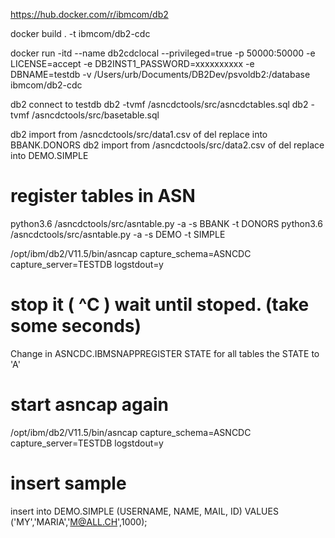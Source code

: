 https://hub.docker.com/r/ibmcom/db2


docker build . -t ibmcom/db2-cdc

docker run -itd --name db2cdclocal --privileged=true -p 50000:50000 -e LICENSE=accept -e DB2INST1_PASSWORD=xxxxxxxxxx -e DBNAME=testdb -v /Users/urb/Documents/DB2Dev/psvoldb2:/database ibmcom/db2-cdc



db2 connect to testdb
db2 -tvmf /asncdctools/src/asncdctables.sql
db2 -tvmf /asncdctools/src/basetable.sql 

db2 import from /asncdctools/src/data1.csv of del replace into BBANK.DONORS
db2 import from /asncdctools/src/data2.csv of del replace into DEMO.SIMPLE

# register tables in ASN

python3.6 /asncdctools/src/asntable.py -a   -s BBANK -t DONORS
python3.6 /asncdctools/src/asntable.py -a   -s DEMO -t SIMPLE

/opt/ibm/db2/V11.5/bin/asncap capture_schema=ASNCDC capture_server=TESTDB  logstdout=y

# stop it ( ^C )  wait until stoped. (take some seconds)

Change in ASNCDC.IBMSNAPPREGISTER STATE for all tables the STATE to 'A' 

# start asncap again 

/opt/ibm/db2/V11.5/bin/asncap capture_schema=ASNCDC capture_server=TESTDB  logstdout=y

# insert sample
insert into DEMO.SIMPLE (USERNAME, NAME, MAIL, ID)  VALUES ('MY','MARIA','M@ALL.CH',1000);